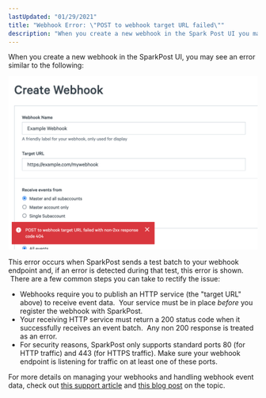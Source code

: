 ```yaml
---
lastUpdated: "01/29/2021"
title: "Webhook Error: \"POST to webhook target URL failed\""
description: "When you create a new webhook in the Spark Post UI you may see an error similar to the following This error occurs when Spark Post sends a test batch to your webhook endpoint and if an error is detected during that test this error is shown There are a..."
---
```


When you create a new webhook in the SparkPost UI, you may see an error similar to the following:

![](media/post-to-webhook-target-failed/webhook-failed.png)

This error occurs when SparkPost sends a test batch to your webhook endpoint and, if an error is detected during that test, this error is shown.  There are a few common steps you can take to rectify the issue:

* Webhooks require you to publish an HTTP service (the "target URL" above) to receive event data.  Your service must be in place *before* you register the webhook with SparkPost.
* Your receiving HTTP service must return a 200 status code when it successfully receives an event batch.  Any non 200 response is treated as an error.
* For security reasons, SparkPost only supports standard ports 80 (for HTTP traffic) and 443 (for HTTPS traffic). Make sure your webhook endpoint is listening for traffic on at least one of these ports.

For more details on managing your webhooks and handling webhook event data, check out [this support article](https://www.sparkpost.com/docs/tech-resources/managing-webhook-data/) and [this blog post](https://www.sparkpost.com/blog/webhooks-beyond-the-basics/) on the topic.
